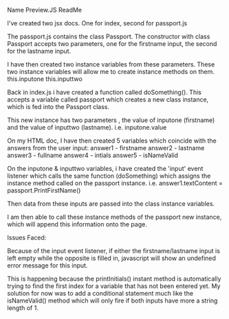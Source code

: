 Name Preview.JS ReadMe

I've created two jsx docs. One for index, second for passport.js

The passport.js contains the class Passport.
The constructor with class Passport accepts two parameters, one for the firstname input, the second for the lastname input.

I have then created two instance variables from these parameters. These two instance variables will allow me to create instance methods on them.
this.inputone
this.inputtwo

Back in index.js i have created a function called doSomething(). This accepts a variable called passport which creates a new class instance, which is fed into the Passport class.

This new instance has two parameters , the value of inputone (firstname) and the value of inputtwo (lastname).
i.e. inputone.value

On my HTML doc, I have then created 5 variables which coincide with the answers from the user input:
answer1 - firstname
answer2 - lastname
answer3 - fullname
answer4 - intials
answer5 - isNameValid

On the inputone & inputtwo variables, i have created the 'input' event listener which calls the same function (doSomething) which assigns the instance method called on the passport instance.
i.e. answer1.textContent = passport.PrintFirstName()

Then data from these inputs are passed into the class instance variables.

I am then able to call these instance methods of the passport new instance, which will append this information onto the page.

Issues Faced:

Because of the input event listener, if either the firstname/lastname input is left empty while the opposite is filled in, javascript will show an undefined error message for this input.

This is happening because the printInitials() instant method is automatically trying to find the first index for a variable that has not been entered yet.
My solution for now was to add a conditional statement much like the isNameValid() method which will only fire if both inputs have more a string length of 1.
